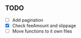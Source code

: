 ## TODO 

- [ ] Add pagination
- [x] Check feeAmount and slippage
- [ ] Move functions to it own files